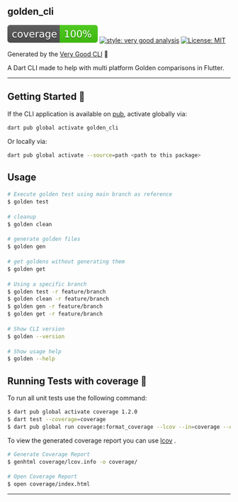 ## golden_cli

![coverage][coverage_badge]
[![style: very good analysis][very_good_analysis_badge]][very_good_analysis_link]
[![License: MIT][license_badge]][license_link]

Generated by the [Very Good CLI][very_good_cli_link] 🤖

A Dart CLI made to help with multi platform Golden comparisons in Flutter.

---

## Getting Started 🚀

If the CLI application is available on [pub](https://pub.dev), activate globally via:

```sh
dart pub global activate golden_cli
```

Or locally via:

```sh
dart pub global activate --source=path <path to this package>
```

## Usage

```sh
# Execute golden test using main branch as reference
$ golden test

# cleanup
$ golden clean

# generate golden files
$ golden gen

# get goldens without generating them
$ golden get

# Using a specific branch
$ golden test -r feature/branch
$ golden clean -r feature/branch
$ golden gen -r feature/branch
$ golden get -r feature/branch

# Show CLI version
$ golden --version

# Show usage help
$ golden --help
```

## Running Tests with coverage 🧪

To run all unit tests use the following command:

```sh
$ dart pub global activate coverage 1.2.0
$ dart test --coverage=coverage
$ dart pub global run coverage:format_coverage --lcov --in=coverage --out=coverage/lcov.info
```

To view the generated coverage report you can use [lcov](https://github.com/linux-test-project/lcov)
.

```sh
# Generate Coverage Report
$ genhtml coverage/lcov.info -o coverage/

# Open Coverage Report
$ open coverage/index.html
```

---

[coverage_badge]: coverage_badge.svg
[license_badge]: https://img.shields.io/badge/license-MIT-blue.svg
[license_link]: https://opensource.org/licenses/MIT
[very_good_analysis_badge]: https://img.shields.io/badge/style-very_good_analysis-B22C89.svg
[very_good_analysis_link]: https://pub.dev/packages/very_good_analysis
[very_good_cli_link]: https://github.com/VeryGoodOpenSource/very_good_cli